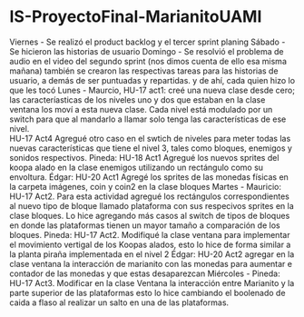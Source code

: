 # IS-ProyectoFinal-MarianitoUAMI
Viernes - Se realizó el product backlog y el tercer sprint planing 
Sábado - Se hicieron las historias de usuario
Domingo - Se resolvió el problema de audio en el video del segundo sprint (nos dimos cuenta de ello esa misma mañana) 
         también se crearon las respectivas tareas para las historias de usuario, a demás de ser puntuadas y repartidas.
         y de ahí, cada quien hizo lo que les tocó
Lunes -  Maurcio, HU-17 act1: creé una nueva clase desde cero; las caracteríasticas de los niveles uno y dos que estaban en 
        la clase ventana los moví a esta nueva clase. Cada nivel está modulado por un switch para que al mandarlo a llamar 
         solo tenga las características de ese nivel.  
         HU-17 Act4 Agregué otro caso en el swtich de niveles para meter todas las nuevas características que tiene el nivel 3, tales 
        como bloques, enemigos y sonidos respectivos.
        Pineda: HU-18 Act1 Agregué los nuevos sprites del koopa alado en la clase enemigos utilizando un rectángulo como su envoltura. 
        Édgar: HU-20 Act1 Agregé los sprites de las monedas físicas en la carpeta imágenes, coin y coin2 en la clase bloques
Martes - Mauricio: HU-17 Act2. Para esta actividad agregué los rectángulos correspondientes al nuevo tipo de bloque llamado plataforma 
         con sus respecivos sprites en la clase bloques. Lo hice agregando más casos al switch de tipos de bloques en donde 
          las plataformas tienen un mayor tamaño a comparación de los bloques.
         Pineda: HU-17 Act2. Modifiqué la clase ventana para implementar el movimiento vertigal de los Koopas alados, esto lo hice de forma
         similar a la planta piraña implementada en el nivel 2
         Édgar: HU-20 Act2 agregar en la clase ventana la interacción de marianito con las monedas para aumentar e contador de las monedas y que estas desaparezcan
Miércoles - Pineda: HU-17 Act3. Modificar en la clase Ventana la interacción entre Marianito y la parte superior de las plataformas esto lo hice cambiando el boolenado de caida a flaso al realizar un salto en una de 
            las plataformas.
            
            
